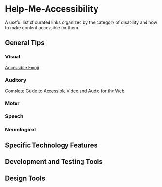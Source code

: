 # Help-Me-Accessibility
A useful list of curated links organized by the category of disability and how to make content accessible for them.

## General Tips

### Visual

[Accessible Emoji](https://tink.uk/accessible-emoji/)

### Auditory

[Complete Guide to Accessible Video and Audio for the Web](https://codepen.io/Stefany93/post/complete-guide-to-accessible-video-and-audio-for-the-web)

### Motor

### Speech

### Neurological

## Specific Technology Features


## Development and Testing Tools

## Design Tools
